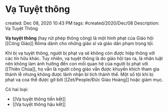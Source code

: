 ---
---

# Vạ Tuyệt thông

created: Dec 08, 2020 10:43 PM
tags: #created/2020/Dec/08
Description: Vạ Tuyệt Thông

**Vạ tuyệt thông** (hay rút phép thông công) là một hình phạt của Giáo hội [[Công Giáo]] Rôma dành cho những giáo sĩ và giáo dân phạm trọng tội.

Khi bị vạ tuyệt thông, người bị phạt vạ sẽ không còn được hiệp thông với các tín hữu khác. Tuy nhiên, vạ tuyệt thông là do giáo hội tạo ra, là nhân luật nên không làm ảnh hưởng đến con mối quan hệ của người bị phạt với [[Thiên Chúa]], họ vẫn là người công giáo vẫn được khuyến khích tham gia thánh lễ nhưng không được lãnh nhận bí tích thánh thể. Một số tội khi bị phạt vạ coa thể được gỡ bởi [[Zet/People/Đức Giáo Hoàng]] hoặc giám mục.

Có hai loại:

- [[Vạ tuyệt thông tiền kết]]
- [[Vạ tuyệt thông hậu kết]]